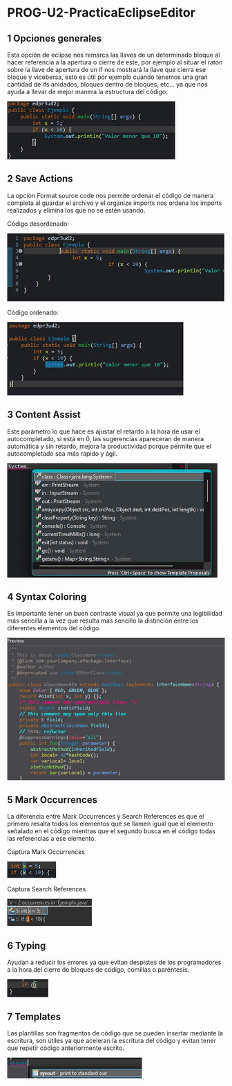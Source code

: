 # PROG-U2-PracticaEclipseEditor
## 1 Opciones generales
Esta opción de eclipse nos remarca las llaves de un determinado bloque al hacer referencia a la apertura o cierre de este, por ejemplo al situar el ratón sobre la llave de apertura de un if nos mostrará la llave que cierra ese bloque y vicebersa, esto es útil por ejemplo cuando tenemos una gran cantidad de ifs anidados, bloques dentro de bloques, etc... ya que nos ayuda a llevar de mejor manera la estructura del código.

![Captura1](capturas/01_general.jpg)

## 2 Save Actions
La opción Format source code nos permite ordenar el código de manera completa al guardar el archivo y el organize imports nos ordena los imports realizados y elimina los que no se estén usando.

Código desordenado:

![Captura2](capturas/02_save_actions.jpg)

Código ordenado:

![Captura2-1](capturas/02_save_actions2.jpg)

## 3 Content Assist
Este parámetro lo que hace es ajustar el retardo a la hora de usar el autocompletado, si está en 0, las sugerencias apareceran de manera automática y sin retardo, mejora la productividad porque permite que el autocompletado sea más rápido y ágil.

![Captura3](capturas/03_content_assist.jpg)

## 4 Syntax Coloring
Es importante tener un buen contraste visual ya que permite una legibilidad más sencilla a la vez que resulta más sencillo la distinción entre los diferentes elementos del código.

![Captura4](capturas/04_syntax_coloring.jpg)

## 5 Mark Occurrences
La diferencia entre Mark Occurrences y Search References es que el primero resalta todos los elementos que se llamen igual que el elemento señalado en el código mientras que el segundo busca en el código todas las referencias a ese elemento.

Captura Mark Occurrences

![Captura5](capturas/05_mark_occurrences.jpg)

Captura Search References

![Captura5](capturas/05_mark_occurrences2.jpg)

## 6 Typing
Ayudan a reducir los errores ya que evitan despistes de los programadores a la hora del cierre de bloques de código, comillas o paréntesis.

![Captura6](capturas/06_typing.jpg)

## 7 Templates
Las plantillas son fragmentos de código que se pueden insertar mediante la escritura, son útiles ya que aceleran la escritura del código y evitan tener que repetir código anteriormente escrito.

![Captura7](capturas/07_templates.jpg)
